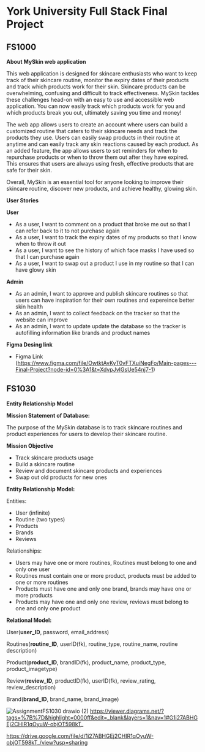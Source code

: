 # York University Full Stack Final Project
## FS1000

**About MySkin web application**

This web application is designed for skincare enthusiasts who want to keep track of their skincare routine, monitor the expiry dates of their products and track which products work for their skin. Skincare products can be overwhelming, confusing and difficult to track effectiveness. MySkin tackles these challenges head-on with an easy to use and accessible web application. You can now easily track which products work for you and which products break you out, ultimately saving you time and money!

The web app allows users to create an account where users can build a customized routine that caters to their skincare needs and track the products they use. Users can easily swap products in their routine at anytime and can easily track any skin reactions caused by each product. As an added feature, the app allows users to set reminders for when to repurchase products or when to throw them out after they have expired. This ensures that users are always using fresh, effective products that are safe for their skin.

Overall, MySkin is an essential tool for anyone looking to improve their skincare routine, discover new products, and achieve healthy, glowing skin.

**User Stories**

**User**
* As a user, I want to comment on a product that broke me out so that I can refer back to it to not purchase again
* As a user, I want to track the expiry dates of my products so that I know when to throw it out
* As a user, I want to see the history of which face masks I have used so that I can purchase again
* As a user, I want to swap out a product I use in my routine so that I can have glowy skin

**Admin**
* As an admin, I want to approve and publish skincare routines so that users can have inspiration for their own routines and expereince better skin health
* As an admin, I want to collect feedback on the tracker so that the website can improve
* As an admin, I want to update update the database so the tracker is autofilling information like brands and product names

**Figma Desing link**

* Figma Link (https://www.figma.com/file/OwtktAvKyT0vFTXuiNegFo/Main-pages---Final-Project?node-id=0%3A1&t=XdvpJvIGsUe54nj7-1)

## FS1030

**Entity Relationship Model**

**Mission Statement of Database:**

The purpose of the MySkin database is to track skincare routines and product experiences for users to develop their skincare routine.

**Mission Objective**

* Track skincare products usage
* Build a skincare routine
* Review and document skincare products and experiences
* Swap out old products for new ones

**Entity Relationship Model:**

Entities:

* User (infinite)
* Routine (two types)
* Products
* Brands
* Reviews

Relationships:

* Users may have one or more routines, Routines must belong to one and only one user
* Routines must contain one or more product, products must be added to one or more routines
* Products must have one and only one brand, brands may have one or more products
* Products may have one and only one review, reviews must belong to one and only one product

**Relational Model:**

User(**user_ID**, password, email_address)

Routines(**routine_ID**, userID(fk), routine_type, routine_name, routine description)

Product(**product_ID**, brandID(fk), product_name, product_type, product_imagetype)

Review(**review_ID**, productID(fk), userID(fk), review_rating, review_description)

Brand(**brand_ID**, brand_name, brand_image)


![AssignmentFS1030 drawio (2)](https://user-images.githubusercontent.com/122646965/226135435-0bb9f5a2-03ab-49db-bb16-ce3ac092504e.png)
https://viewer.diagrams.net/?tags=%7B%7D&highlight=0000ff&edit=_blank&layers=1&nav=1#G1i27ABHGEj2CHIR1qOyuW-objOT598kT_

https://drive.google.com/file/d/1i27ABHGEj2CHIR1qOyuW-objOT598kT_/view?usp=sharing
